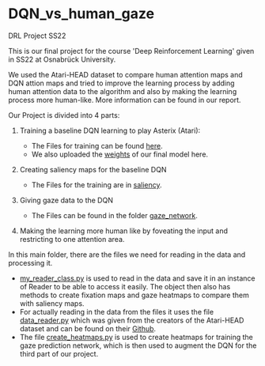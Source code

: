 # DQN_vs_human_gaze
DRL Project SS22 <br />

This is our final project for the course 'Deep Reinforcement Learning' given in SS22 at Osnabrück University. <br />

We used the Atari-HEAD dataset to compare human attention maps and DQN attion maps and tried to improve the learning process by adding human attention data to the algorithm and also by making the learning process more human-like. More information can be found in our report. <br />

Our Project is divided into 4 parts: <br />

1. Training a baseline DQN learning to play Asterix (Atari):
    * The Files for training can be found  [here](asterix). 
    * We also uploaded the [weights](best) of our final model here.

2. Creating saliency maps for the baseline DQN 
    * The Files for the training are in [saliency](saliency).

3. Giving gaze data to the DQN
    * The Files can be found in the folder [gaze_network](gaze_network). 

4. Making the learning more human like by foveating the input and restricting to one attention area. 

In this main folder, there are the files we need for reading in the data and processing it. 
* [my_reader_class.py](my_reader_class.py) is used to read in the data and save it in an instance of Reader to be able to access it easily. The object then also has methods to create fixation maps and gaze heatmaps to compare them with saliency maps. 
* For actually reading in the data from the files it uses the file [data_reader.py](data_reader.py) which was given from the creators of the Atari-HEAD dataset and can be found on their [Github](https://github.com/corgiTrax/Gaze-Data-Processor). 
* The file [create_heatmaps.py](create_heatmaps.py) is used to create heatmaps for training the gaze prediction network, which is then used to augment the DQN for the third part of our project. 
